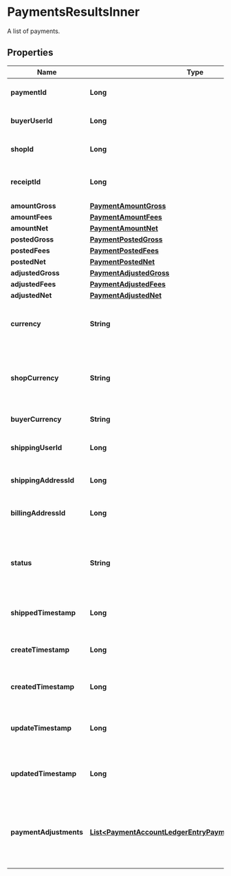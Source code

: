 

# PaymentsResultsInner

A list of payments.

## Properties

| Name | Type | Description | Notes |
|------------ | ------------- | ------------- | -------------|
|**paymentId** | **Long** | A unique numeric ID for a payment to a specific Etsy [shop](/documentation/reference#tag/Shop). |  [optional] |
|**buyerUserId** | **Long** | The numeric ID for the [user](/documentation/reference#tag/User) who paid the purchase. |  [optional] |
|**shopId** | **Long** | The unique positive non-zero numeric ID for an Etsy Shop. |  [optional] |
|**receiptId** | **Long** | The numeric ID for the [receipt](/documentation/reference#tag/Shop-Receipt) associated to this transaction. |  [optional] |
|**amountGross** | [**PaymentAmountGross**](PaymentAmountGross.md) |  |  [optional] |
|**amountFees** | [**PaymentAmountFees**](PaymentAmountFees.md) |  |  [optional] |
|**amountNet** | [**PaymentAmountNet**](PaymentAmountNet.md) |  |  [optional] |
|**postedGross** | [**PaymentPostedGross**](PaymentPostedGross.md) |  |  [optional] |
|**postedFees** | [**PaymentPostedFees**](PaymentPostedFees.md) |  |  [optional] |
|**postedNet** | [**PaymentPostedNet**](PaymentPostedNet.md) |  |  [optional] |
|**adjustedGross** | [**PaymentAdjustedGross**](PaymentAdjustedGross.md) |  |  [optional] |
|**adjustedFees** | [**PaymentAdjustedFees**](PaymentAdjustedFees.md) |  |  [optional] |
|**adjustedNet** | [**PaymentAdjustedNet**](PaymentAdjustedNet.md) |  |  [optional] |
|**currency** | **String** | The ISO (alphabetic) code string for the payment&#39;s currency. |  [optional] |
|**shopCurrency** | **String** | The ISO (alphabetic) code for the shop&#39;s currency. The shop displays all prices in this currency by default. |  [optional] |
|**buyerCurrency** | **String** | The currency string of the buyer. |  [optional] |
|**shippingUserId** | **Long** | The numeric ID of the user to which the seller ships the order. |  [optional] |
|**shippingAddressId** | **Long** | The numeric id identifying the shipping address. |  [optional] |
|**billingAddressId** | **Long** | The numeric ID identifying the billing address of the buyer. |  [optional] |
|**status** | **String** | A string indicating the current status of the payment, most commonly \&quot;settled\&quot; or \&quot;authed\&quot;. |  [optional] |
|**shippedTimestamp** | **Long** | The transaction\\&#39;s shipping date and time, in epoch seconds. |  [optional] |
|**createTimestamp** | **Long** | The transaction\\&#39;s creation date and time, in epoch seconds. |  [optional] |
|**createdTimestamp** | **Long** | The transaction\\&#39;s creation date and time, in epoch seconds. |  [optional] |
|**updateTimestamp** | **Long** | The date and time of the last change to the payment adjustment in epoch seconds. |  [optional] |
|**updatedTimestamp** | **Long** | The date and time of the last change to the payment adjustment in epoch seconds. |  [optional] |
|**paymentAdjustments** | [**List&lt;PaymentAccountLedgerEntryPaymentAdjustmentsInner&gt;**](PaymentAccountLedgerEntryPaymentAdjustmentsInner.md) | List of refund objects on an Etsy Payments transaction. All monetary amounts are in USD pennies unless otherwise specified. |  [optional] |



